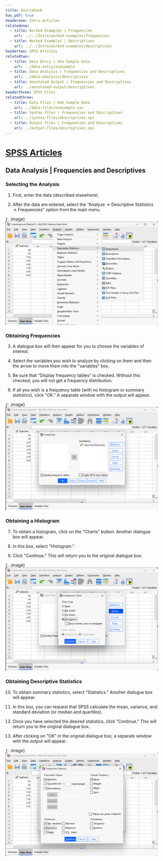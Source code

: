 ```yaml
---
title: Sourcebook
has_pdf: true
headerone: Intro Articles
relatedone:
  - title: Worked Examples | Frequencies
    url: ../../Intro/worked-examples/frequencies
  - title: Worked Examples | Descriptives
    url: ../../Intro/worked-examples/descriptives
headertwo: SPSS Articles
relatedtwo:
  - title: Data Entry | One Sample Data
    url: ../data-entry/onesample
  - title: Data Analysis | Frequencies and Descriptives
    url: ../data-analysis/descriptives
  - title: Annotated Output | Frequencies and Descriptives
    url: ../annotated-output/descriptives
headerthree: SPSS Files
relatedthree:
  - title: Data Files | One Sample Data
    url: ../data-files/onesample.sav
  - title: Syntax Files | Frequencies and Descriptives
    url: ../syntax-files/descriptives.sps
  - title: Output Files | Frequencies and Descriptives
    url: ../output-files/descriptives.spv
---
```


# [SPSS Articles](../index.md)

## Data Analysis | Frequencies and Descriptives

### Selecting the Analysis

1. First, enter the data (described elsewhere). 

2. After the data are entered, select the "Analyze → Descriptive Statistics → Frequencies" option from the main menu. 

{: .image}
![Screenshot for selecting analysis](descriptives1.png)

### Obtaining Frequencies

3. A dialogue box will then appear for you to choose the variables of interest. 

4. Select the variables you wish to analyze by clicking on them and then the arrow to move them  into the "variables" box.

5. Be sure that "Display frequency tables" is checked. Without this checked, you will not get a frequency distribution.

6. If all you wish is a frequency table (with no histogram or summary statistics), click "OK." A separate window with the output will appear.

{: .image}
![Screenshot for obtaining frequencies](descriptives2.png)

### Obtaining a Histogram 

7. To obtain a histogram, click on the "Charts" button. Another dialogue box will appear.

8. In this box, select "Histogram." 

9. Click "Continue." This will return you to the original dialogue box.

{: .image}
![Screenshot for obtaining histogram](descriptives3.png)

### Obtaining Descriptive Statistics 
 
10. To obtain summary statistics, select "Statistics." Another dialogue box will appear.

11. In this box, you can request that SPSS calculate the mean, variance, and standard deviation (or median and quartiles). 

12. Once you have selected the desired statistics, click "Continue." This will return you to the original dialogue box.

13. After clicking on "OK" in the original dialogue box, a separate window with the output will appear.

{: .image}
![Screenshot for obtaining descriptives](descriptives4.png)
